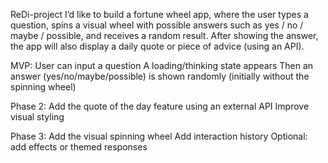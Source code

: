 ReDi-project
I’d like to build a fortune wheel app, where the user types a question, spins a visual wheel with possible answers such as yes / no / maybe / possible, and receives a random result.
After showing the answer, the app will also display a daily quote or piece of advice (using an API).

MVP:
User can input a question
A loading/thinking state appears
Then an answer (yes/no/maybe/possible) is shown randomly
(initially without the spinning wheel)

Phase 2:
Add the quote of the day feature using an external API
Improve visual styling

Phase 3:
Add the visual spinning wheel
Add interaction history
Optional: add effects or themed responses
